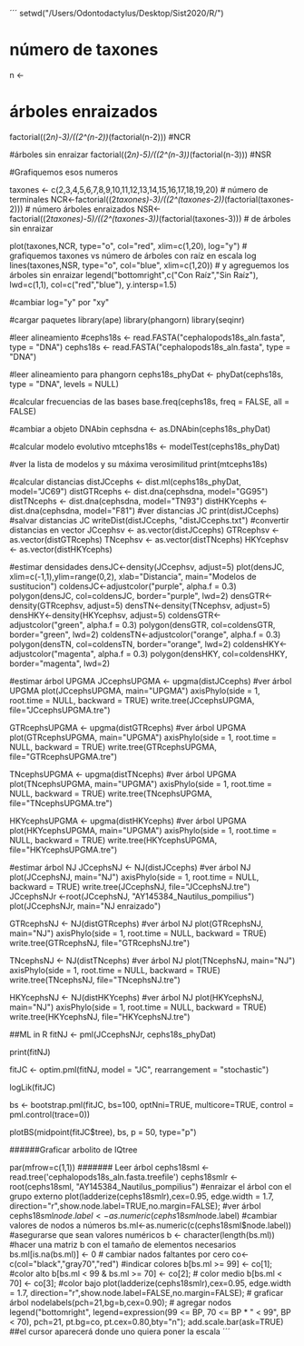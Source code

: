 ´´´
setwd("/Users/Odontodactylus/Desktop/Sist2020/R/")

# número de taxones
n <- 

# árboles enraizados

factorial((2*n)-3)/((2^(n-2))*(factorial(n-2))) #NCR

#árboles sin enraizar
factorial((2*n)-5)/((2^(n-3))*(factorial(n-3))) #NSR

#Grafiquemos esos numeros

taxones <- c(2,3,4,5,6,7,8,9,10,11,12,13,14,15,16,17,18,19,20) # número de terminales
NCR<-factorial((2*taxones)-3)/((2^(taxones-2))*(factorial(taxones-2))) # número árboles enraizados
NSR<-factorial((2*taxones)-5)/((2^(taxones-3))*(factorial(taxones-3))) # de árboles sin enraizar

plot(taxones,NCR, type="o", col="red", xlim=c(1,20), log="y") # grafiquemos taxones vs número de árboles con raíz en escala log
lines(taxones,NSR, type="o", col="blue", xlim=c(1,20)) # y agreguemos los árboles sin enraizar
legend("bottomright",c("Con Raíz","Sin Raíz"), lwd=c(1,1), col=c("red","blue"), y.intersp=1.5)

#cambiar log="y" por "xy"

#cargar paquetes
library(ape)
library(phangorn)
library(seqinr)

#leer alineamiento
#cephs18s <- read.FASTA("cephalopods18s_aln.fasta", type = "DNA")
cephs18s <- read.FASTA("cephalopods18s_aln.fasta", type = "DNA")

#leer alineamiento para phangorn 
cephs18s_phyDat <- phyDat(cephs18s, type = "DNA", levels = NULL)

#calcular frecuencias de las bases
base.freq(cephs18s, freq = FALSE, all = FALSE)

#cambiar a objeto DNAbin
cephsdna <- as.DNAbin(cephs18s_phyDat)

#calcular modelo evolutivo
mtcephs18s <- modelTest(cephs18s_phyDat)

#ver la lista de modelos y su máxima verosimilitud
print(mtcephs18s)

#calcular distancias
distJCcephs <- dist.ml(cephs18s_phyDat, model="JC69")
distGTRcephs <- dist.dna(cephsdna, model="GG95")
distTNcephs <- dist.dna(cephsdna, model="TN93")
distHKYcephs <- dist.dna(cephsdna, model="F81")
#ver distancias JC
print(distJCcephs)
#salvar distancias JC
writeDist(distJCcephs, "distJCcephs.txt")
#convertir distancias en vector
JCcephsv <- as.vector(distJCcephs)
GTRcephsv <- as.vector(distGTRcephs)
TNcephsv <- as.vector(distTNcephs)
HKYcephsv <- as.vector(distHKYcephs)

#estimar densidades
densJC<-density(JCcephsv, adjust=5)
plot(densJC, xlim=c(-1,1),ylim=range(0,2), xlab="Distancia", main="Modelos de sustitucion")
coldensJC<-adjustcolor("purple", alpha.f = 0.3)
polygon(densJC, col=coldensJC, border="purple", lwd=2)
densGTR<-density(GTRcephsv, adjust=5)
densTN<-density(TNcephsv, adjust=5)
densHKY<-density(HKYcephsv, adjust=5)
coldensGTR<-adjustcolor("green", alpha.f = 0.3)
polygon(densGTR, col=coldensGTR, border="green", lwd=2)
coldensTN<-adjustcolor("orange", alpha.f = 0.3)
polygon(densTN, col=coldensTN, border="orange", lwd=2)
coldensHKY<-adjustcolor("magenta", alpha.f = 0.3)
polygon(densHKY, col=coldensHKY, border="magenta", lwd=2)

#estimar árbol UPGMA
JCcephsUPGMA <- upgma(distJCcephs)
#ver árbol UPGMA
plot(JCcephsUPGMA, main="UPGMA")
axisPhylo(side = 1, root.time = NULL, backward = TRUE)
write.tree(JCcephsUPGMA, file="JCcephsUPGMA.tre")

GTRcephsUPGMA <- upgma(distGTRcephs)
#ver árbol UPGMA
plot(GTRcephsUPGMA, main="UPGMA")
axisPhylo(side = 1, root.time = NULL, backward = TRUE)
write.tree(GTRcephsUPGMA, file="GTRcephsUPGMA.tre")

TNcephsUPGMA <- upgma(distTNcephs)
#ver árbol UPGMA
plot(TNcephsUPGMA, main="UPGMA")
axisPhylo(side = 1, root.time = NULL, backward = TRUE)
write.tree(TNcephsUPGMA, file="TNcephsUPGMA.tre")

HKYcephsUPGMA <- upgma(distHKYcephs)
#ver árbol UPGMA
plot(HKYcephsUPGMA, main="UPGMA")
axisPhylo(side = 1, root.time = NULL, backward = TRUE)
write.tree(HKYcephsUPGMA, file="HKYcephsUPGMA.tre")

#estimar árbol NJ
JCcephsNJ <- NJ(distJCcephs)
#ver árbol NJ
plot(JCcephsNJ, main="NJ")
axisPhylo(side = 1, root.time = NULL, backward = TRUE)
write.tree(JCcephsNJ, file="JCcephsNJ.tre")
JCcephsNJr <-root(JCcephsNJ, "AY145384_Nautilus_pompilius")
plot(JCcephsNJr, main="NJ enraizado")

GTRcephsNJ <- NJ(distGTRcephs)
#ver árbol NJ
plot(GTRcephsNJ, main="NJ")
axisPhylo(side = 1, root.time = NULL, backward = TRUE)
write.tree(GTRcephsNJ, file="GTRcephsNJ.tre")

TNcephsNJ <- NJ(distTNcephs)
#ver árbol NJ
plot(TNcephsNJ, main="NJ")
axisPhylo(side = 1, root.time = NULL, backward = TRUE)
write.tree(TNcephsNJ, file="TNcephsNJ.tre")

HKYcephsNJ <- NJ(distHKYcephs)
#ver árbol NJ
plot(HKYcephsNJ, main="NJ")
axisPhylo(side = 1, root.time = NULL, backward = TRUE)
write.tree(HKYcephsNJ, file="HKYcephsNJ.tre")

##ML in R
fitNJ <- pml(JCcephsNJr, cephs18s_phyDat)

print(fitNJ)

fitJC <- optim.pml(fitNJ, model = "JC", rearrangement = "stochastic")

logLik(fitJC)

bs <- bootstrap.pml(fitJC, bs=100, optNni=TRUE, multicore=TRUE, control = pml.control(trace=0))

plotBS(midpoint(fitJC$tree), bs, p = 50, type="p")

######Graficar arbolito de IQtree

par(mfrow=c(1,1))
####### Leer árbol
cephs18sml <- read.tree('cephalopods18s_aln.fasta.treefile')
cephs18smlr <-root(cephs18sml, "AY145384_Nautilus_pompilius") #enraizar el árbol con el grupo externo
plot(ladderize(cephs18smlr),cex=0.95,  edge.width = 1.7, direction="r",show.node.label=TRUE,no.margin=FALSE); #ver árbol
cephs18sml$node.label<-as.numeric(cephs18sml$node.label) #cambiar valores de nodos a números
bs.ml<-as.numeric(c(cephs18sml$node.label)) #asegurarse que sean valores numéricos
b <- character(length(bs.ml)) #hacer una matriz b con el tamaño de elementos necesarios
bs.ml[is.na(bs.ml)] <- 0 # cambiar nados faltantes por cero
co<-c(col="black","gray70","red") #indicar colores
b[bs.ml >= 99] <- co[1]; #color alto
b[bs.ml < 99 & bs.ml >= 70] <- co[2]; # color medio
b[bs.ml < 70] <- co[3]; #color bajo
plot(ladderize(cephs18smlr),cex=0.95,  edge.width = 1.7, direction="r",show.node.label=FALSE,no.margin=FALSE); # graficar árbol
nodelabels(pch=21,bg=b,cex=0.90); # agregar nodos
legend("bottomright", legend=expression(99 <= BP, 70 <= BP * " < 99", BP < 70), pch=21, pt.bg=co, pt.cex=0.80,bty="n");
add.scale.bar(ask=TRUE) ##el cursor aparecerá donde uno quiera poner la escala
´´´
